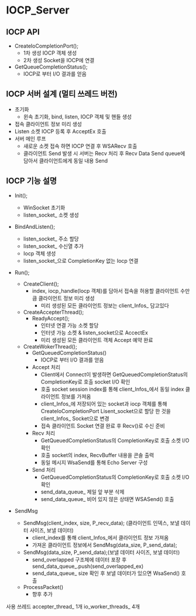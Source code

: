 # IOCP_Server

## IOCP API
  - CreateIoCompletionPort();
    - 1차 생성 IOCP 객체 생성
    - 2차 생성 Socket을 IOCP에 연결
  - GetQueueCompletionStatus();
    - IOCP로 부터 I/O 결과를 얻음
    
## IOCP 서버 설계 (멀티 쓰레드 버전)
- 초기화
  - 윈속 초기화, bind, listen, IOCP 객체 및 핸들 생성
- 접속 클라이언트 정보 미리 생성
- Listen 소켓 IOCP 등록 후 AcceptEx 호출
- 서버 메인 루프
  - 새로운 소켓 접속 하면 IOCP 연결 후 WSARecv 호출
  - 클라이언트 Send 발생 시 서버는 Recv 처리 후 Recv Data Send queue에 담아서 클라이언트에게 동일 내용 Send

## IOCP 기능 설명

- Init();
  - WinSocket 초기화
  - listen_socket_ 소켓 생성
  
- BindAndListen();
  - listen_socket_ 주소 할당
  - listen_socket_ 수신열 추가
  - Iocp 객체 생성
  - listen_socket_으로 CompletionKey 없는 Iocp 연결
  
- Run();
  - CreateClient();
    - index, iocp_handle(Iocp 객체)를 담아서 접속을 허용할 클라이언트 수만큼 클라이언트 정보 미리 생성
      - 미리 생성된 모든 클라이언트 정보는 client_Infos_ 담고있다
  - CreateAccepterThread();
    - ReadyAccept();
      - 인터넷 연결 가능 소켓 할당
      - 인터넷 가능 소켓 & listen_socket으로 AccectEx
      - 미리 생성된 모든 클라이언트 객체 Accept 예약 완료
  - CreateWokerThread();
    - GetQueuedCompletionStatus()
      - IOCP로 부터 I/O 결과를 얻음
    - Accept 처리
      - Client에서 Connect이 발생하면 GetQueuedCompletionStatus의 CompletionKey로 호출 socket I/O 확인
      - 호출 socket session index를 통해 client_Infos_에서 동일 index 클라이언트 정보를 가져옴
      - client_Infos_에 저장되어 있는 socket과 iocp 객체를 통해 CreateIoCompletionPort Lisent_socket으로 할당 한 것을 client_Infos_ Socket으로 변경
      - 접속 클라이언트 Socket 연결 완료 후 Recv()로 수신 준비
    - Recv 처리
      - GetQueuedCompletionStatus의 CompletionKey로 호출 소켓 I/O 확인
      - 호출 socket의 index, RecvBuffer 내용을 콘솔 출력
      - 동일 메시지 WsaSend를 통해 Echo Server 구성
    - Send 처리
      - GetQueuedCompletionStatus의 CompletionKey로 호출 소켓 I/O 확인
      - send_data_queue_ 제일 앞 부분 삭제
      - send_data_queue_ 비어 있지 않은 상태면 WSASend() 호출
      
- SendMsg
  - SendMsg(client_index, size, P_recv_data); (클라이언트 인덱스, 보낼 데이터 사이즈, 보낼 데이터)
    - client_index를 통해 client_Infos_에서 클라이언트 정보 가져옴
    - 가져온 클라이언트 정보에서 SendMsg(data_size, P_send_data);
  - SendMsg(data_size, P_send_data);(보낼 데이터 사이즈, 보낼 데이터)
    - send_overlapped 구조체에 데이터 포장 후 send_data_queue_.push(send_overlapped_ex)
    - send_data_queue_ size 확인 후 보낼 데이터가 있으면 WsaSend() 호출
  - ProcessPacket()
    - 향후 추가

사용 쓰레드
accepter_thread_ 1개
io_worker_threads_ 4개
